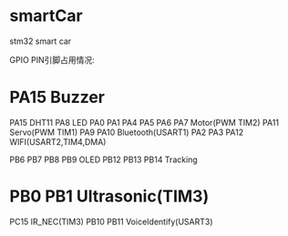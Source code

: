 # smartCar
stm32 smart car

GPIO PIN引脚占用情况:
# PA15                    Buzzer
PA15                    DHT11
PA8                     LED
PA0 PA1 PA4 PA5 PA6 PA7 Motor(PWM TIM2)
PA11                    Servo(PWM TIM1)
PA9 PA10                Bluetooth(USART1)
PA2 PA3 PA12            WIFI(USART2,TIM4,DMA)

PB6 PB7 PB8 PB9         OLED
PB12 PB13 PB14          Tracking
# PB0 PB1                 Ultrasonic(TIM3)
PC15                    IR_NEC(TIM3)
PB10 PB11               VoiceIdentify(USART3)
